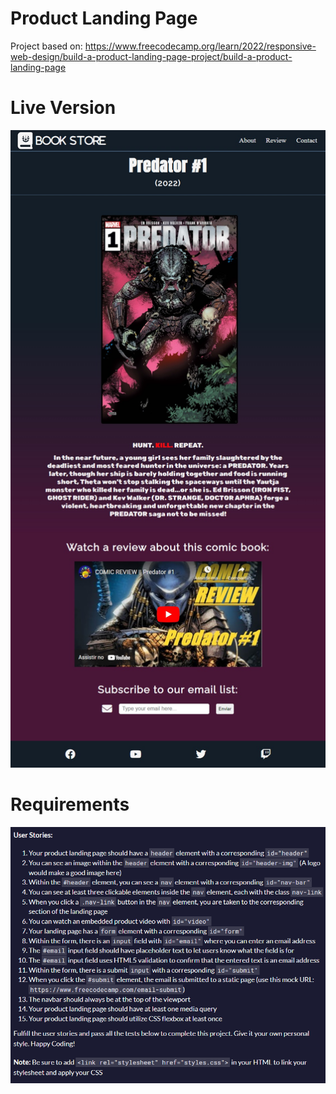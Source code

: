 # Product Landing Page

Project based on: https://www.freecodecamp.org/learn/2022/responsive-web-design/build-a-product-landing-page-project/build-a-product-landing-page

# Live Version

![image](images/preview.jpg)

# Requirements

![image](images/requirements.png)